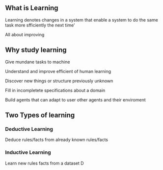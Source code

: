 ## What is Learning

Learning denotes changes in a system that enable a system to do the same task more sfficiently the next time'

All about improving

## Why study learning

Give mundane tasks to machine

Understand and improve efficient of human learning

Discover new things or structure previously unknown

Fill in incompletete specifications about a domain

Build agents that can adapt to user other agents and their enviroment

## Two Types of learning

### Deductive Learning

Deduce rules/facts from already known rules/facts


### Inductive Learning

Learn new rules facts from a dataset D